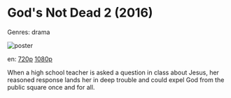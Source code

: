 # God's Not Dead 2 (2016)

Genres: drama

![poster](http://image.tmdb.org/t/p/w500/6LzF5RneIAj5dkUVuJeXPDmnLRh.jpg)

en:
  [720p](magnet:?xt=urn:btih:95F000611D1B353A4BA4823AE0657B7597DA0305&tr=udp://glotorrents.pw:6969/announce&tr=udp://tracker.opentrackr.org:1337/announce&tr=udp://torrent.gresille.org:80/announce&tr=udp://tracker.openbittorrent.com:80&tr=udp://tracker.coppersurfer.tk:6969&tr=udp://tracker.leechers-paradise.org:6969&tr=udp://p4p.arenabg.ch:1337&tr=udp://tracker.internetwarriors.net:1337)
  [1080p](magnet:?xt=urn:btih:03FE4BD5C74FA8D2B8A43A2203FA41449D25044D&tr=udp://glotorrents.pw:6969/announce&tr=udp://tracker.opentrackr.org:1337/announce&tr=udp://torrent.gresille.org:80/announce&tr=udp://tracker.openbittorrent.com:80&tr=udp://tracker.coppersurfer.tk:6969&tr=udp://tracker.leechers-paradise.org:6969&tr=udp://p4p.arenabg.ch:1337&tr=udp://tracker.internetwarriors.net:1337)
  


When a high school teacher is asked a question in class about Jesus, her reasoned response lands her in deep trouble and could expel God from the public square once and for all.
